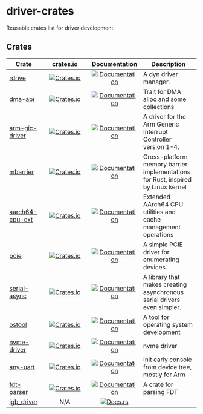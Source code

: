 # driver-crates

Reusable crates list for driver development.

## Crates

| Crate | &nbsp;&nbsp;&nbsp;&nbsp;&nbsp;[crates.io](crates.io)&nbsp;&nbsp;&nbsp;&nbsp;&nbsp; | Documentation | Description |
|----|:--:|:--:|----|
| [rdrive](https://github.com/drivercraft/rdrive) | [![Crates.io](https://img.shields.io/crates/v/rdrive.svg)](https://crates.io/crates/rdrive) | [![Documentation](https://docs.rs/rdrive/badge.svg)](https://docs.rs/rdrive) | A dyn driver manager. |
| [dma-api](https://github.com/drivercraft/dma-api) | [![Crates.io](https://img.shields.io/crates/v/dma-api.svg)](https://crates.io/crates/dma-api) | [![Documentation](https://docs.rs/dma-api/badge.svg)](https://docs.rs/dma-api) | Trait for DMA alloc and some collections |
| [arm-gic-driver](https://github.com/rcore-os/arm-gic-driver) | [![Crates.io](https://img.shields.io/crates/v/arm-gic-driver.svg)](https://crates.io/crates/arm-gic-driver) | [![Documentation](https://docs.rs/arm-gic-driver/badge.svg)](https://docs.rs/arm-gic-driver) | A driver for the Arm Generic Interrupt Controller version 1-4. |
| [mbarrier](https://github.com/drivercraft/mbarrier) | [![Crates.io](https://img.shields.io/crates/v/mbarrier.svg)](https://crates.io/crates/mbarrier) | [![Documentation](https://docs.rs/mbarrier/badge.svg)](https://docs.rs/mbarrier) | Cross-platform memory barrier implementations for Rust, inspired by Linux kernel |
| [aarch64-cpu-ext](https://github.com/drivercraft/aarch64-cpu-ext) | [![Crates.io](https://img.shields.io/crates/v/aarch64-cpu-ext.svg)](https://crates.io/crates/aarch64-cpu-ext) | [![Documentation](https://docs.rs/aarch64-cpu-ext/badge.svg)](https://docs.rs/aarch64-cpu-ext) | Extended AArch64 CPU utilities and cache management operations |
| [pcie](https://github.com/drivercraft/pcie) | [![Crates.io](https://img.shields.io/crates/v/pcie.svg)](https://crates.io/crates/pcie) | [![Documentation](https://docs.rs/pcie/badge.svg)](https://docs.rs/pcie) | A simple PCIE driver for enumerating devices. |
| [serial-async](https://github.com/rcore-os/serial-async) | [![Crates.io](https://img.shields.io/crates/v/serial-async.svg)](https://crates.io/crates/serial-async) | [![Documentation](https://docs.rs/serial-async/badge.svg)](https://docs.rs/serial-async) | A library that makes creating asynchronous serial drivers even simpler. |
| [ostool](https://github.com/ZR233/ostool) | [![Crates.io](https://img.shields.io/crates/v/ostool.svg)](https://crates.io/crates/ostool) | [![Documentation](https://docs.rs/ostool/badge.svg)](https://docs.rs/ostool) | A tool for operating system development |
| [nvme-driver](https://github.com/drivercraft/nvme) | [![Crates.io](https://img.shields.io/crates/v/nvme-driver.svg)](https://crates.io/crates/nvme-driver) | [![Documentation](https://docs.rs/nvme-driver/badge.svg)](https://docs.rs/nvme-driver) | nvme driver |
| [any-uart](https://github.com/rcore-os/any-uart) | [![Crates.io](https://img.shields.io/crates/v/any-uart.svg)](https://crates.io/crates/any-uart) | [![Documentation](https://docs.rs/any-uart/badge.svg)](https://docs.rs/any-uart) | Init early console from device tree, mostly for Arm |
| [fdt-parser](https://github.com/drivercraft/fdt-parser) | [![Crates.io](https://img.shields.io/crates/v/fdt-parser.svg)](https://crates.io/crates/fdt-parser) | [![Documentation](https://docs.rs/fdt-parser/badge.svg)](https://docs.rs/fdt-parser) | A crate for parsing FDT |
| [igb_driver](https://github.com/bullhh/igb_driver) | N/A | [![Docs.rs](https://img.shields.io/badge/docs-pages-green)](https://drivercraft.github.io/igb_driver) |  |

